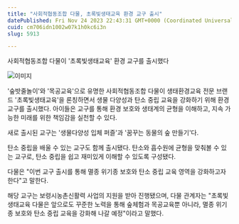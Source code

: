 ```yaml
---
title: "사회적협동조합 다물, 초록빛생태교육 환경 교구 출시"
datePublished: Fri Nov 24 2023 22:43:31 GMT+0000 (Coordinated Universal Time)
cuid: cm706idn1002w07k1h0kc6i3n
slug: 5913

---
```



사회적협동조합 다물이 '초록빛생태교육' 환경 교구를 출시했다

![이미지](https://cdn.hashnode.com/res/hashnode/image/upload/v1739260020252/8e49677a-4649-4f26-b66b-d11008da8030.jpeg)

'숲밧줄놀이'와 '목공교육'으로 유명한 사회적협동조합 다물이 생태환경교육 전문 브랜드 '초록빛생태교육'을 론칭하면서 생물 다양성과 탄소 중립 교육을 강화하기 위해 환경 교구를 출시했다. 아이들은 교구를 통해 환경 보호와 생태계의 균형을 이해하고, 지속 가능한 미래를 위한 책임감을 실천할 수 있다.

새로 출시된 교구는 '생물다양성 입체 퍼즐'과 '꿈꾸는 동물의 숲 만들기'다.

탄소 중립을 배울 수 있는 교구도 함께 출시됐다. 탄소와 흡수원에 균형을 맞춰볼 수 있는 교구로, 탄소 중립을 쉽고 재미있게 이해할 수 있도록 구성됐다.

다물은 "이번 교구 출시를 통해 멸종 위기종 보호와 탄소 중립 교육 영역을 강화하고자 한다"고 말한다.

해당 교구는 보령시농촌신활력 사업의 지원을 받아 진행됐으며, 다물 관계자는 "초록빛생태교육 다물은 앞으로도 꾸준한 노력을 통해 숲체험과 목공교육뿐 아니라, 멸종 위기종 보호와 탄소 중립 교육을 강화해 나갈 예정"이라고 말했다.
